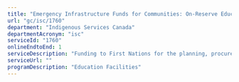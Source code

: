 ```yaml
---
title: "Emergency Infrastructure Funds for Communities: On-Reserve Education Facilities Funding"
url: "gc/isc/1760"
department: "Indigenous Services Canada"
departmentAcronym: "isc"
serviceId: "1760"
onlineEndtoEnd: 1
serviceDescription: "Funding to First Nations for the planning, procurement, design, acquisition, construction, operation, maintenance, monitoring and decommissioning of education facilities community infrastructure"
serviceUrl: ""
programDescription: "Education Facilities"
---
```

